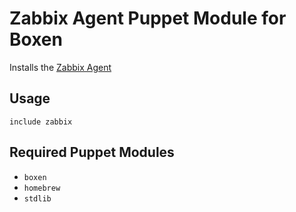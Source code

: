 # Zabbix Agent Puppet Module for Boxen

Installs the [Zabbix Agent](https://www.zabbix.com/documentation/2.0/manual/concepts/agent)

## Usage

```puppet
include zabbix
```

## Required Puppet Modules

* `boxen`
* `homebrew`
* `stdlib`